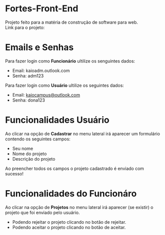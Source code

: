# Fortes-Front-End
Projeto feito para a matéria de construção de software para web.<br>
Link para o projeto: 

# Emails e Senhas
Para fazer login como **Funcionário** ultilize os senguintes dados:
- Email: kaioadm.outlook.com
- Senha: adm123 <br>

Para fazer login como **Usuário** ultilize os seguintes dados:
- Email: kaiocampus@outlook.com
- Senha: dona123

 # Funcionalidades Usuário
 Ao clicar na opção de **Cadastrar** no menu lateral irá aparecer um formulário contendo os seguintes campos:
 - Seu nome
 - Nome do projeto
 - Descrição do projeto <br>
 <p>Ao preencher todos os campos o projeto cadastrado é enviado com sucesso!</p>

  # Funcionalidades do Funcionáro
   Ao clicar na opção de **Projetos** no menu lateral irá aparecer (se existir) o projeto que foi enviado pelo usuário.<br>
   - Podendo rejeitar o projeto clicando no botão de rejeitar.
   - Podendo aceitar o projeto clicando no botão de aceitar.


